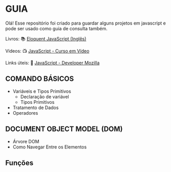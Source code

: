 ﻿# GUIA

Olá! Esse repositório foi criado para guardar alguns projetos em javascript e pode ser usado como guia de consulta também. 

Livros: :books: 
[Eloquent JavaScript (Inglês) ](https://eloquentjavascript.net/)

Videos: :tv:
[JavaScript - Curso em Vídeo](https://youtu.be/1-w1RfGIov4?list=PLHz_AreHm4dlsK3Nr9GVvXCbpQyHQl1o1)

Links úteis: :link:
[JavaScript - Developer Mozilla](https://developer.mozilla.org/pt-BR/docs/Web/JavaScript)

## COMANDO BÁSICOS
-  Variáveis e Tipos Primitivos
	- Declaração de variável
	- Tipos Primitivos 
-  Tratamento de Dados
-  Operadores
## DOCUMENT OBJECT MODEL (DOM)
- Árvore DOM
- Como Navegar Entre os Elementos

## Funções



